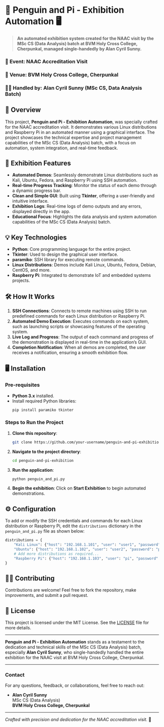 
# 🐧 **Penguin and Pi - Exhibition Automation** 🖥️

> **An automated exhibition system created for the NAAC visit by the MSc CS (Data Analysis) batch at BVM Holy Cross College, Cherpunkal, managed single-handedly by Alan Cyril Sunny.**

### 📅 **Event:** NAAC Accreditation Visit  
### 📍 **Venue:** BVM Holy Cross College, Cherpunkal  
### 👨‍💻 **Handled by:** Alan Cyril Sunny (MSc CS, Data Analysis Batch)

## 📜 **Overview**

This project, **Penguin and Pi - Exhibition Automation**, was specially crafted for the NAAC accreditation visit. It demonstrates various Linux distributions and Raspberry Pi in an automated manner using a graphical interface. The project showcases the technical expertise and project management capabilities of the MSc CS (Data Analysis) batch, with a focus on automation, system integration, and real-time feedback.

## 🚀 **Exhibition Features**

- **Automated Demos**: Seamlessly demonstrate Linux distributions such as Kali, Ubuntu, Fedora, and Raspberry Pi using SSH automation.
- **Real-time Progress Tracking**: Monitor the status of each demo through a dynamic progress bar.
- **Clean and Simple GUI**: Built using **Tkinter**, offering a user-friendly and intuitive interface.
- **Exhibition Logs**: Real-time logs of demo outputs and any errors, displayed directly in the app.
- **Educational Focus**: Highlights the data analysis and system automation capabilities of the MSc CS (Data Analysis) batch.

## 💡 **Key Technologies**

- **Python**: Core programming language for the entire project.
- **Tkinter**: Used to design the graphical user interface.
- **paramiko**: SSH library for executing remote commands.
- **Linux Distributions**: Demos include Kali Linux, Ubuntu, Fedora, Debian, CentOS, and more.
- **Raspberry Pi**: Integrated to demonstrate IoT and embedded systems projects.

## 🛠️ **How It Works**

1. **SSH Connections**: Connects to remote machines using SSH to run predefined commands for each Linux distribution or Raspberry Pi.
2. **Automated Demo Execution**: Executes commands on each system, such as launching scripts or showcasing features of the operating system.
3. **Live Log and Progress**: The output of each command and progress of the demonstration is displayed in real-time in the application’s GUI.
4. **Completion Notification**: When all demos are completed, the user receives a notification, ensuring a smooth exhibition flow.

## 🖥️ **Installation**

### **Pre-requisites**

- **Python 3.x** installed.
- Install required Python libraries:
  ```bash
  pip install paramiko tkinter
  ```

### **Steps to Run the Project**

1. **Clone this repository**:
   ```bash
   git clone https://github.com/your-username/penguin-and-pi-exhibition.git
   ```
2. **Navigate to the project directory**:
   ```bash
   cd penguin-and-pi-exhibition
   ```
3. **Run the application**:
   ```bash
   python penguin_and_pi.py
   ```

4. **Begin the exhibition**: Click on **Start Exhibition** to begin automated demonstrations.

## ⚙️ **Configuration**

To add or modify the SSH credentials and commands for each Linux distribution or Raspberry Pi, edit the `distributions` dictionary in the `penguin_and_pi.py` file as shown below:

```python
distributions = {
    "Kali Linux": {"host": "192.168.1.101", "user": "user1", "password": "password1", "command": "kali-demo-command"},
    "Ubuntu": {"host": "192.168.1.102", "user": "user2", "password": "password2", "command": "ubuntu-demo-command"},
    # Add more distributions as required...
    "Raspberry Pi": {"host": "192.168.1.103", "user": "pi", "password": "raspberry", "command": "pi-demo-command"}
}
```

## 👨‍💻 **Contributing**

Contributions are welcome! Feel free to fork the repository, make improvements, and submit a pull request.

## 📝 **License**

This project is licensed under the MIT License. See the [LICENSE](LICENSE) file for more details.

---

**Penguin and Pi - Exhibition Automation** stands as a testament to the dedication and technical skills of the MSc CS (Data Analysis) batch, especially **Alan Cyril Sunny**, who single-handedly handled the entire exhibition for the NAAC visit at BVM Holy Cross College, Cherpunkal.

---

### Contact

For any questions, feedback, or collaborations, feel free to reach out:

- **Alan Cyril Sunny**  
  MSc CS (Data Analysis)  
  **BVM Holy Cross College, Cherpunkal**

---

*Crafted with precision and dedication for the NAAC accreditation visit.* 🏅
